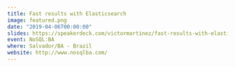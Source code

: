 ```yaml
---
title: Fast results with Elasticsearch
image: featured.png
date: "2019-04-06T00:00:00"
slides: https://speakerdeck.com/victormartinez/fast-results-with-elasticsearch
event: NoSQL:BA
where: Salvador/BA - Brazil
website: http://www.nosqlba.com/
---
```

